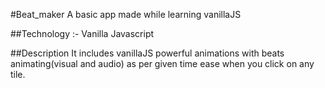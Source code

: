 #Beat_maker
A basic app made while learning vanillaJS

##Technology :- 
Vanilla Javascript

##Description
It includes vanillaJS powerful animations with beats animating(visual and audio) as per given time ease
when you click on any tile.

